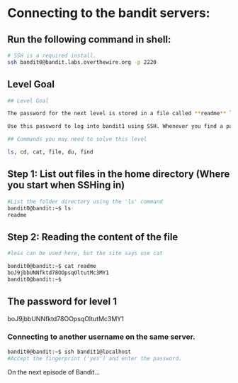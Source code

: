 # Connecting to the bandit servers:

## Run the following command in shell:

```bash
# SSH is a required install. 
ssh bandit0@bandit.labs.overthewire.org -p 2220
```

## Level Goal

```bash
## Level Goal

The password for the next level is stored in a file called **readme** located in the home directory.

Use this password to log into bandit1 using SSH. Whenever you find a password for a level, use SSH (on port 2220) to log into that level and continue the game.

## Commands you may need to solve this level

ls, cd, cat, file, du, find
```

## Step 1: List out files in the home directory (Where you start when SSHing in)

```bash
#List the folder directory using the 'ls' command
bandit0@bandit:~$ ls
readme
```

## Step 2: Reading the content of the file
```bash
#less can be used here, but the site says use cat

bandit0@bandit:~$ cat readme
boJ9jbbUNNfktd78OOpsqOltutMc3MY1
bandit0@bandit:~$
```

## The password for level 1
boJ9jbbUNNfktd78OOpsqOltutMc3MY1

### Connecting to another username on the same server.

```bash
bandit0@bandit:~$ ssh bandit1@localhost
#Accept the fingerprint ('yes') and enter the password.
```

On the next episode of Bandit...